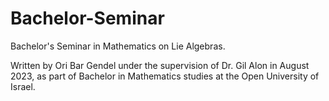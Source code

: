 # Bachelor-Seminar
Bachelor's Seminar in Mathematics on Lie Algebras.

Written by Ori Bar Gendel under the supervision of Dr. Gil Alon in August 2023, as part of Bachelor in Mathematics studies at the Open University of Israel.
